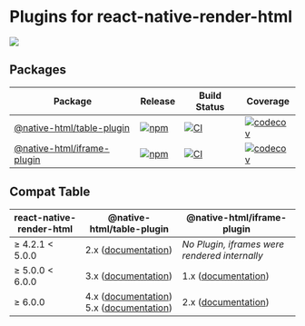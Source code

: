 # Plugins for react-native-render-html

[![](https://img.shields.io/discord/736906960041148476?label=discord)](https://discord.gg/3B9twTMEzb)


## Packages

| Package                                                     | Release                                                                                                                     | Build Status                                                                                                                                                                     | Coverage                                                                                                                                                               |
| ----------------------------------------------------------- | --------------------------------------------------------------------------------------------------------------------------- | -------------------------------------------------------------------------------------------------------------------------------------------------------------------------------- | ---------------------------------------------------------------------------------------------------------------------------------------------------------------------- |
| [@native-html/table-plugin](packages/table-plugin#readme)   | [![npm](https://img.shields.io/npm/v/@native-html/table-plugin)](https://www.npmjs.com/package/@native-html/table-plugin)   | [![CI](https://github.com/native-html/plugins/workflows/table/badge.svg?branch=master)](https://github.com/native-html/plugins/actions?query=branch%3Amaster+workflow%3Atable)   | [![codecov](https://codecov.io/gh/native-html/plugins/branch/master/graph/badge.svg?flag=table-plugin)](https://codecov.io/gh/native-html/plugins?flag=table-plugin)   |
| [@native-html/iframe-plugin](packages/iframe-plugin#readme) | [![npm](https://img.shields.io/npm/v/@native-html/iframe-plugin)](https://www.npmjs.com/package/@native-html/iframe-plugin) | [![CI](https://github.com/native-html/plugins/workflows/iframe/badge.svg?branch=master)](https://github.com/native-html/plugins/actions?query=branch%3Amaster+workflow%3Aiframe) | [![codecov](https://codecov.io/gh/native-html/plugins/branch/master/graph/badge.svg?flag=iframe-plugin)](https://codecov.io/gh/native-html/plugins?flag=iframe-plugin) |

## Compat Table

| react-native-render-html | @native-html/table-plugin                                                                                                                                                                                                                     | @native-html/iframe-plugin                                                                                |
| ------------------------ | --------------------------------------------------------------------------------------------------------------------------------------------------------------------------------------------------------------------------------------------- | --------------------------------------------------------------------------------------------------------- |
| ≥ 4.2.1 &lt; 5.0.0       | 2.x ([documentation](https://github.com/native-html/plugins/tree/rnrh/4.x#readme))                                                                                                                                                            | _No Plugin, iframes were rendered internally_                                                             |
| ≥ 5.0.0 &lt; 6.0.0       | 3.x ([documentation](https://github.com/native-html/plugins/tree/rnrh/5.x/packages/table-plugin#readme))                                                                                                                                      | 1.x ([documentation](https://github.com/native-html/plugins/tree/rnrh/5.x/packages/iframe-plugin#readme)) |
| ≥ 6.0.0                  | 4.x ([documentation](https://github.com/native-html/plugins/tree/@native-html/table-plugin@4.0.3/packages/table-plugin#readme)) <br> 5.x ([documentation](https://github.com/native-html/plugins/tree/rnrh/6.x/packages/table-plugin#readme)) | 2.x ([documentation](https://github.com/native-html/plugins/tree/rnrh/6.x/packages/iframe-plugin#readme)) |
